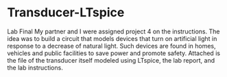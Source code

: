 # Transducer-LTspice
Lab Final
My partner and I were assigned project 4 on the instructions. 
The idea was to build a circuit that models devices that turn on artificial light in response to a decrease of natural light.
Such devices are found in homes, vehicles and public facilities to save power and promote safety.
Attached is the file of the transducer itself modeled using LTspice, the lab report, and the lab instructions.
